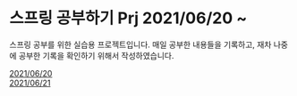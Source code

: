 <h1> 스프링 공부하기 Prj 2021/06/20 ~ </h1>

스프링 공부를 위한 실습용 프로젝트입니다.
매일 공부한 내용들을 기록하고, 재차 나중에 공부한 기록을 확인하기 위해서 작성하였습니다.<br>

[2021/06/20](https://github.com/kokochi66/StudyFilm_BackEnd_kokochi/blob/main/5_Spring4/hdSpring/MdRecord/20210620.md)<br>
[2021/06/21](https://github.com/kokochi66/StudyFilm_BackEnd_kokochi/blob/main/5_Spring4/hdSpring/MdRecord/20210621.md)<br>
